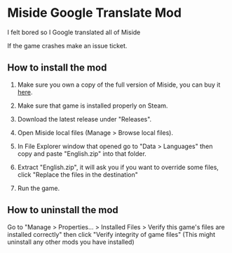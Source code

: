 # Miside Google Translate Mod

I felt bored so I Google translated all of Miside

If the game crashes make an issue ticket.

## How to install the mod

1. Make sure you own a copy of the full version of Miside, you can buy it [here](https://store.steampowered.com/app/2527500/MiSide/)​.

2. Make sure that game is installed properly on Steam. 

3. Download the latest release under "Releases". 

4. Open Miside local files (Manage > Browse local files​).​

5. In File Explorer window that opened go to "Data > Languages" then copy and paste "English.zip" into that folder.

6. Extract "English.zip", it will ask you if you want to override some files, click "Replace the files in the destination"

7. Run the game.

## How to uninstall the mod

Go to "Manage > Properties... > Installed Files > Verify this game's files are installed correctly" then click "Verify integrity of game files" (This might uninstall any other mods you have installed)
